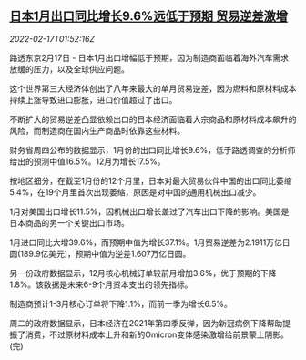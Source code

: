 <!--1645063263000-->
[日本1月出口同比增长9.6%远低于预期 贸易逆差激增](https://cn.reuters.com/article/jp-jan-export-0217-idCNKBS2KM066)
------

<div><i>2022-02-17T01:52:16Z</i></div><p>路透东京2月17日 - 日本1月出口增幅低于预期，因为制造商面临着海外汽车需求放缓的压力，以及全球供应问题。</p><p>这个世界第三大经济体创出了八年来最大的单月贸易逆差，因为燃料和原材料成本持续上涨导致进口膨胀，进口价值超过了出口。</p><p>不断扩大的贸易逆差凸显依赖出口的日本经济面临着大宗商品和原材料成本飙升的风险，而制造商在国内生产商品时依靠这些材料。</p><p>财务省周四公布的数据显示，1月份的出口同比增长9.6%，低于路透调查的分析师给出的预测中值16.5%。12月为增长17.5%。</p><p>按地区细分，在截至1月份的12个月里，日本对最大贸易伙伴中国的出口同比萎缩5.4%，在19个月里首次出现萎缩，原因是对中国的通用机械出口减少。</p><p>1月对美国出口增长11.5%，因机械出口增长盖过了汽车出口下降的影响。美国是日本商品的另一个关键出口市场。</p><p>1月进口同比大增39.6%，而预期中值为增长37.1%。1月贸易逆差为2.1911万亿日圆(189.9亿美元)，预期中值为逆差1.607万亿日圆。</p><p>另一份政府数据显示，12月核心机械订单较前月增加3.6%，优于预期的下降1.8%。该数据是未来6-9个月资本支出的领先指标。</p><p>制造商预计1-3月核心订单将下降1.1%，而前一季为增长6.5%。</p><p>周二的政府数据显示，日本经济在2021年第四季反弹，因为新冠病例下降帮助提振了消费，不过原材料成本上升和新的Omicron变体感染激增给前景蒙上阴影。(完)</p>

